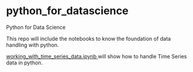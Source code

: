 # python_for_datascience
Python for Data Science

This repo will include the notebooks to know the foundation of data handling with python.

<a href=https://github.com/yiyichanmyae/python_for_datascience/blob/master/working_with_time_series_data.ipynb> working_with_time_series_data.ipynb </a> will show how to handle Time Series data in python. 
